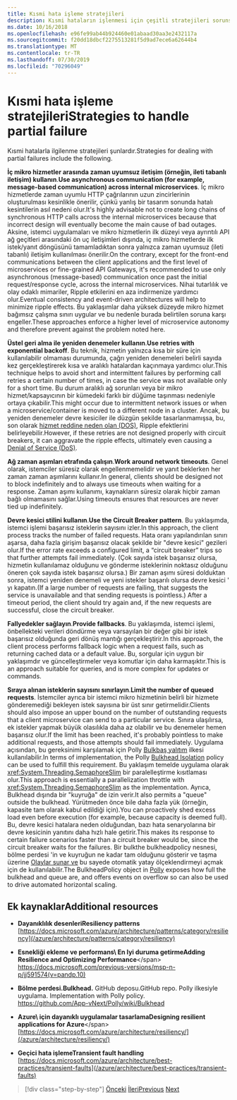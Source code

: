 ```yaml
---
title: Kısmi hata işleme stratejileri
description: Kısmi hataların işlenmesi için çeşitli stratejileri sorunsuz bir şekilde öğrenin.
ms.date: 10/16/2018
ms.openlocfilehash: e96fe99ab44b924460e01abaad30aa3e2432117a
ms.sourcegitcommit: f20dd18dbcf2275513281f5d9ad7ece6a62644b4
ms.translationtype: MT
ms.contentlocale: tr-TR
ms.lasthandoff: 07/30/2019
ms.locfileid: "70296049"
---
```

# <a name="strategies-to-handle-partial-failure"></a><span data-ttu-id="4009e-103">Kısmi hata işleme stratejileri</span><span class="sxs-lookup"><span data-stu-id="4009e-103">Strategies to handle partial failure</span></span>

<span data-ttu-id="4009e-104">Kısmi hatalarla ilgilenme stratejileri şunlardır.</span><span class="sxs-lookup"><span data-stu-id="4009e-104">Strategies for dealing with partial failures include the following.</span></span>

<span data-ttu-id="4009e-105">**İç mikro hizmetler arasında zaman uyumsuz iletişim (örneğin, ileti tabanlı iletişim) kullanın**.</span><span class="sxs-lookup"><span data-stu-id="4009e-105">**Use asynchronous communication (for example, message-based communication) across internal microservices**.</span></span> <span data-ttu-id="4009e-106">İç mikro hizmetlerde zaman uyumlu HTTP çağrılarının uzun zincirlerinin oluşturulması kesinlikle önerilir, çünkü yanlış bir tasarım sonunda hatalı kesintilerin asıl nedeni olur.</span><span class="sxs-lookup"><span data-stu-id="4009e-106">It's highly advisable not to create long chains of synchronous HTTP calls across the internal microservices because that incorrect design will eventually become the main cause of bad outages.</span></span> <span data-ttu-id="4009e-107">Aksine, istemci uygulamaları ve mikro hizmetlerin ilk düzeyi veya ayrıntılı API ağ geçitleri arasındaki ön uç iletişimleri dışında, iç mikro hizmetlerde ilk istek/yanıt döngüsünü tamamladıktan sonra yalnızca zaman uyumsuz (ileti tabanlı) iletişim kullanılması önerilir.</span><span class="sxs-lookup"><span data-stu-id="4009e-107">On the contrary, except for the front-end communications between the client applications and the first level of microservices or fine-grained API Gateways, it's recommended to use only asynchronous (message-based) communication once past the initial request/response cycle, across the internal microservices.</span></span> <span data-ttu-id="4009e-108">Nihai tutarlılık ve olay odaklı mimariler, Ripple etkilerini en aza indirmenize yardımcı olur.</span><span class="sxs-lookup"><span data-stu-id="4009e-108">Eventual consistency and event-driven architectures will help to minimize ripple effects.</span></span> <span data-ttu-id="4009e-109">Bu yaklaşımlar daha yüksek düzeyde mikro hizmet bağımsız çalışma sınırı uygular ve bu nedenle burada belirtilen soruna karşı engeller.</span><span class="sxs-lookup"><span data-stu-id="4009e-109">These approaches enforce a higher level of microservice autonomy and therefore prevent against the problem noted here.</span></span>

<span data-ttu-id="4009e-110">**Üstel geri alma ile yeniden denemeler kullanın**.</span><span class="sxs-lookup"><span data-stu-id="4009e-110">**Use retries with exponential backoff**.</span></span> <span data-ttu-id="4009e-111">Bu teknik, hizmetin yalnızca kısa bir süre için kullanılabilir olmaması durumunda, çağrı yeniden denemeleri belirli sayıda kez gerçekleştirerek kısa ve aralıklı hatalardan kaçınmaya yardımcı olur.</span><span class="sxs-lookup"><span data-stu-id="4009e-111">This technique helps to avoid short and intermittent failures by performing call retries a certain number of times, in case the service was not available only for a short time.</span></span> <span data-ttu-id="4009e-112">Bu durum aralıklı ağ sorunları veya bir mikro hizmet/kapsayıcının bir kümedeki farklı bir düğüme taşınması nedeniyle ortaya çıkabilir.</span><span class="sxs-lookup"><span data-stu-id="4009e-112">This might occur due to intermittent network issues or when a microservice/container is moved to a different node in a cluster.</span></span> <span data-ttu-id="4009e-113">Ancak, bu yeniden denemeler devre kesiciler ile düzgün şekilde tasarlanmamışsa, bu, son olarak [hizmet reddine neden olan (DOS)](https://en.wikipedia.org/wiki/Denial-of-service_attack), Ripple efektlerini belirleyebilir.</span><span class="sxs-lookup"><span data-stu-id="4009e-113">However, if these retries are not designed properly with circuit breakers, it can aggravate the ripple effects, ultimately even causing a [Denial of Service (DoS)](https://en.wikipedia.org/wiki/Denial-of-service_attack).</span></span>

<span data-ttu-id="4009e-114">**Ağ zaman aşımları etrafında çalışın**.</span><span class="sxs-lookup"><span data-stu-id="4009e-114">**Work around network timeouts**.</span></span> <span data-ttu-id="4009e-115">Genel olarak, istemciler süresiz olarak engellenmemelidir ve yanıt beklerken her zaman zaman aşımlarını kullanır.</span><span class="sxs-lookup"><span data-stu-id="4009e-115">In general, clients should be designed not to block indefinitely and to always use timeouts when waiting for a response.</span></span> <span data-ttu-id="4009e-116">Zaman aşımı kullanımı, kaynakların süresiz olarak hiçbir zaman bağlı olmamasını sağlar.</span><span class="sxs-lookup"><span data-stu-id="4009e-116">Using timeouts ensures that resources are never tied up indefinitely.</span></span>

<span data-ttu-id="4009e-117">**Devre kesici stilini kullanın**.</span><span class="sxs-lookup"><span data-stu-id="4009e-117">**Use the Circuit Breaker pattern**.</span></span> <span data-ttu-id="4009e-118">Bu yaklaşımda, istemci işlemi başarısız isteklerin sayısını izler.</span><span class="sxs-lookup"><span data-stu-id="4009e-118">In this approach, the client process tracks the number of failed requests.</span></span> <span data-ttu-id="4009e-119">Hata oranı yapılandırılan sınırı aşarsa, daha fazla girişim başarısız olacak şekilde bir "devre kesici" gezileri olur.</span><span class="sxs-lookup"><span data-stu-id="4009e-119">If the error rate exceeds a configured limit, a “circuit breaker” trips so that further attempts fail immediately.</span></span> <span data-ttu-id="4009e-120">(Çok sayıda istek başarısız olursa, hizmetin kullanılamaz olduğunu ve gönderme isteklerinin noktasız olduğunu öneren çok sayıda istek başarısız olursa.) Bir zaman aşımı süresi dolduktan sonra, istemci yeniden denemeli ve yeni istekler başarılı olursa devre kesici ' yı kapatın.</span><span class="sxs-lookup"><span data-stu-id="4009e-120">(If a large number of requests are failing, that suggests the service is unavailable and that sending requests is pointless.) After a timeout period, the client should try again and, if the new requests are successful, close the circuit breaker.</span></span>

<span data-ttu-id="4009e-121">**Fallyedekler sağlayın**.</span><span class="sxs-lookup"><span data-stu-id="4009e-121">**Provide fallbacks**.</span></span> <span data-ttu-id="4009e-122">Bu yaklaşımda, istemci işlemi, önbellekteki verileri döndürme veya varsayılan bir değer gibi bir istek başarısız olduğunda geri dönüş mantığı gerçekleştirir.</span><span class="sxs-lookup"><span data-stu-id="4009e-122">In this approach, the client process performs fallback logic when a request fails, such as returning cached data or a default value.</span></span> <span data-ttu-id="4009e-123">Bu, sorgular için uygun bir yaklaşımdır ve güncelleştirmeler veya komutlar için daha karmaşıktır.</span><span class="sxs-lookup"><span data-stu-id="4009e-123">This is an approach suitable for queries, and is more complex for updates or commands.</span></span>

<span data-ttu-id="4009e-124">**Sıraya alınan isteklerin sayısını sınırlayın**.</span><span class="sxs-lookup"><span data-stu-id="4009e-124">**Limit the number of queued requests**.</span></span> <span data-ttu-id="4009e-125">İstemciler ayrıca bir istemci mikro hizmetinin belirli bir hizmete gönderemediği bekleyen istek sayısına bir üst sınır getirmelidir.</span><span class="sxs-lookup"><span data-stu-id="4009e-125">Clients should also impose an upper bound on the number of outstanding requests that a client microservice can send to a particular service.</span></span> <span data-ttu-id="4009e-126">Sınıra ulaşılırsa, ek istekler yapmak büyük olasılıkla daha az olabilir ve bu denemeler hemen başarısız olur.</span><span class="sxs-lookup"><span data-stu-id="4009e-126">If the limit has been reached, it's probably pointless to make additional requests, and those attempts should fail immediately.</span></span> <span data-ttu-id="4009e-127">Uygulama açısından, bu gereksinimi karşılamak için Polly [Bulkbaş yalıtım](https://github.com/App-vNext/Polly/wiki/Bulkhead) ilkesi kullanılabilir.</span><span class="sxs-lookup"><span data-stu-id="4009e-127">In terms of implementation, the Polly [Bulkhead Isolation](https://github.com/App-vNext/Polly/wiki/Bulkhead) policy can be used to fulfill this requirement.</span></span> <span data-ttu-id="4009e-128">Bu yaklaşım temelde uygulama olarak <xref:System.Threading.SemaphoreSlim> bir paralelleştirme kısıtlaması olur.</span><span class="sxs-lookup"><span data-stu-id="4009e-128">This approach is essentially a parallelization throttle with <xref:System.Threading.SemaphoreSlim> as the implementation.</span></span> <span data-ttu-id="4009e-129">Ayrıca, Bulkhead dışında bir "kuyruğa" de izin verir.</span><span class="sxs-lookup"><span data-stu-id="4009e-129">It also permits a "queue" outside the bulkhead.</span></span> <span data-ttu-id="4009e-130">Yürütmeden önce bile daha fazla yük (örneğin, kapasite tam olarak kabul edildiği için).</span><span class="sxs-lookup"><span data-stu-id="4009e-130">You can proactively shed excess load even before execution (for example, because capacity is deemed full).</span></span> <span data-ttu-id="4009e-131">Bu, devre kesici hatalara neden olduğundan, bazı hata senaryolarına bir devre kesicinin yanıtını daha hızlı hale getirir.</span><span class="sxs-lookup"><span data-stu-id="4009e-131">This makes its response to certain failure scenarios faster than a circuit breaker would be, since the circuit breaker waits for the failures.</span></span> <span data-ttu-id="4009e-132">Bir bulkthe bulkheadpolicy nesnesi, bölme perdesi 'in ve kuyruğun ne kadar tam olduğunu gösterir ve taşma üzerine [Olaylar sunar ve](http://www.thepollyproject.org/) bu sayede otomatik yatay ölçeklendirmeyi açmak için de kullanılabilir.</span><span class="sxs-lookup"><span data-stu-id="4009e-132">The BulkheadPolicy object in [Polly](http://www.thepollyproject.org/) exposes how full the bulkhead and queue are, and offers events on overflow so can also be used to drive automated horizontal scaling.</span></span>

## <a name="additional-resources"></a><span data-ttu-id="4009e-133">Ek kaynaklar</span><span class="sxs-lookup"><span data-stu-id="4009e-133">Additional resources</span></span>

- <span data-ttu-id="4009e-134">**Dayanıklılık desenleri**</span><span class="sxs-lookup"><span data-stu-id="4009e-134">**Resiliency patterns**</span></span>\
  [https://docs.microsoft.com/azure/architecture/patterns/category/resiliency](/azure/architecture/patterns/category/resiliency)

- <span data-ttu-id="4009e-135">**Esnekliği ekleme ve performans\ En Iyi duruma getirme**</span><span class="sxs-lookup"><span data-stu-id="4009e-135">**Adding Resilience and Optimizing Performance**\</span></span>
  <https://docs.microsoft.com/previous-versions/msp-n-p/jj591574(v=pandp.10)>

- <span data-ttu-id="4009e-136">**Bölme perdesi.**</span><span class="sxs-lookup"><span data-stu-id="4009e-136">**Bulkhead.**</span></span> <span data-ttu-id="4009e-137">GitHub deposu.</span><span class="sxs-lookup"><span data-stu-id="4009e-137">GitHub repo.</span></span> <span data-ttu-id="4009e-138">Polly ilkesiyle uygulama. </span><span class="sxs-lookup"><span data-stu-id="4009e-138">Implementation with Polly policy.</span></span>\
  <https://github.com/App-vNext/Polly/wiki/Bulkhead>

- <span data-ttu-id="4009e-139">**Azure\ için dayanıklı uygulamalar tasarlama**</span><span class="sxs-lookup"><span data-stu-id="4009e-139">**Designing resilient applications for Azure**\</span></span>
  [https://docs.microsoft.com/azure/architecture/resiliency/](/azure/architecture/resiliency/)

- <span data-ttu-id="4009e-140">**Geçici hata işleme**</span><span class="sxs-lookup"><span data-stu-id="4009e-140">**Transient fault handling**</span></span>\
  [https://docs.microsoft.com/azure/architecture/best-practices/transient-faults](/azure/architecture/best-practices/transient-faults)

>[!div class="step-by-step"]
><span data-ttu-id="4009e-141">[Önceki](handle-partial-failure.md)
>[İleri](implement-retries-exponential-backoff.md)</span><span class="sxs-lookup"><span data-stu-id="4009e-141">[Previous](handle-partial-failure.md)
[Next](implement-retries-exponential-backoff.md)</span></span>
